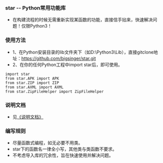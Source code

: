 ﻿### star -- Python常用功能库
- 在构建流程的时候无需重新实现某函数的功能，直接信手拈来，快速解决问题！仅限Python3！

### 使用方法
- 1、在Python安装目录的lib文件夹下（如D:\Python3\Lib），直接gitclone地址：https://github.com/bigsinger/star.git
- 2、在你的任何Python工程中import star后，即可使用。
```
import star
from star.APK import APK
from star.ZIP import ZIP
from star.AXML import AXML
from star.ZipFileHelper import ZipFileHelper
```

### 说明文档
- 见[《说明文档》](./doc/index.md)

### 编写规则
- 尽量函数式编程，如无必要不用类。
- star下的函数名一律全小写，其他类与类函数不要求。
- 不考虑导入库的冗余性，旨在快速使用并解决问题。
